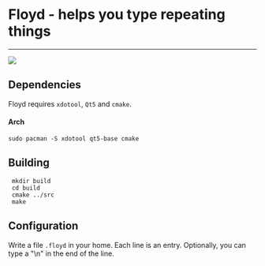 # Floyd - helps you type repeating things
---

![](https://travis-ci.org/l31rb4g/floyd.svg?branch=master)

## Dependencies
Floyd requires `xdotool`, `Qt5` and `cmake`.

#### Arch
`sudo pacman -S xdotool qt5-base cmake`

## Building
```shell
 mkdir build
 cd build
 cmake ../src
 make
 ```

## Configuration
Write a file `.floyd` in your home. Each line is an entry. Optionally, you can
type a "\n" in the end of the line.

